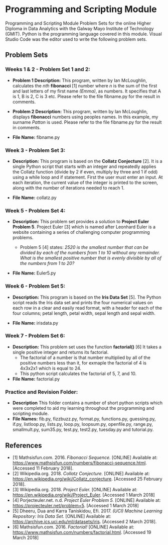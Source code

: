 # Programming and Scripting Module
Programming and Scripting Module Problem Sets for the online Higher Diploma in Data Analytics with the Galway Mayo Institute of Technology (GMIT). 
Python is the programming language covered in this module. Visual Studio Code was the editor used to write the following problem sets. 

## Problem Sets 

### Weeks 1 & 2 - Problem Set 1 and 2: 
- **Problem 1 Description:** This program, written by Ian McLoughlin, calculates the *nth* **fibonacci** [1] number where *n* is the sum of the first and last letters of my first name *(Emma)*, as numbers. It specifies that A is 1, B is 2, C is 3 etc. Please refer to the file fibname.py for the result in comments. 

- **Problem 2 Description:** This program, written by Ian McLoughlin, displays **fibonacci** numbers using peoples names. In this example, my surname *Patton* is used. Please refer to the file fibname.py for the result in comments. 

- **File Name:** fibname.py

### Week 3 - Problem Set 3: 
- **Description:** This program is based on the **Collatz Conjecture** [2]. It is a single Python script that starts with an integer and repeatedly applies the Collatz function (divide by 2 if even, multiply by three and 1 if odd) using a while loop and if statement. First the user must enter an input. At each iteration, the current value of the integer  is printed to the screen, along with the number of iterations needed to reach 1.  

- **File Name:** collatz.py

### Week 5 - Problem Set 4:
- **Description:** This problem set provides a solution to **Project Euler Problem 5**. Project Euler [3] which is named after Leonhard Euler is a website containing a series of challenging computer programming problems. 
  - Problem 5 [4] states: *2520 is the smallest number that can be divided by each of the numbers from 1 to 10 without any remainder. What is the smallest positive number that is evenly divisible by all of the numbers from 1 to 20?*
  
- **File Name:** Euler5.py

### Week 6 - Problem Set 5:
- **Description:** This program is based on the **Iris Data Set** [5]. The Python script reads the Iris data set and prints the four numerical values on each row in a clear and easily read format, with a header for each of the four columns; petal length, petal width, sepal length and sepal width.  

- **File Name:** irisdata.py

### Week 7 - Problem Set 6:
- **Description:** This problem set uses the function **factorial()** [6] It takes a single positive integer and returns its factorial.
  - The factorial of a number is that number multiplied by all of the positive numbers less than it, for exmaple the factorial of 4 is 4x3x2x1 which is equal to 24. 
  - This python script calculates the factorial of 5, 7, and 10.
- **File Name:** factorial.py

### Practice and Revision Folder:
- **Description** This folder contains a number of short python scripts which were completed to aid my learning throughout the programming and scripting module. 
- **File Names:** fib.py, fizzbuzz.py, format.py, functions.py, guessing.py, if.py, listloop.py, lists.py, loop.py, loopsum.py, openfile.py, range.py, smallmult.py, sum35.py, test.py, test2.py, tuesday.py and tutorial.py. 

## References 
- [1] Mathsisfun.com. 2016. *Fibonacci Sequence.* [ONLINE] Available at: https://www.mathsisfun.com/numbers/fibonacci-sequence.html. [Accessed 11 February 2018].
- [2] Wikipedia.org. 2018. *Collatz Conjecture.* [ONLINE] Available at: https://en.wikipedia.org/wiki/Collatz_conjecture. [Accessed 25 February 2018].
- [3] Wikipedia.org. 2018. *Project Euler.* [ONLINE] Available at: https://en.wikipedia.org/wiki/Project_Euler. [Accessed 1 March 2018]
- [4] Porjecteuler.net. n.d. *Project Euler Problem 5.* [ONLINE] Available at: https://projecteuler.net/problem=5. [Accessed 1 March 2018]
- [5] Dheeru, Dua and Karra Taniskidou, Efi. 2017. *(UCI) Machine Learning Repository: Iris Data Set.* [ONLINE] Available at: https://archive.ics.uci.edu/ml/datasets/iris. [Accessed  2 March 2018].
- [6] Mathsisfun.com. 2016. *Factorial!* [ONLINE] Available at: https://www.mathsisfun.com/numbers/factorial.html. [Accessed 19 March 2018] 

